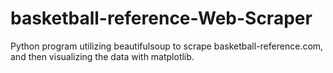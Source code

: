 # basketball-reference-Web-Scraper
Python program utilizing beautifulsoup to scrape basketball-reference.com, and then visualizing the data with matplotlib.
